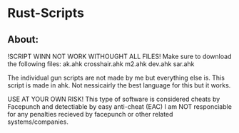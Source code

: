 # Rust-Scripts
About:
--------
!SCRIPT WINN NOT WORK WITHOUGHT ALL FILES!
Make sure to download the following files:
ak.ahk
crosshair.ahk
m2.ahk
dev.ahk
sar.ahk

The individual gun scripts are not made by me but everything else is.
This script is made in ahk.
Not nessicairly the best language for this but it works.

USE AT YOUR OWN RISK!
This type of software is considered cheats by Facepunch and detectiable by easy anti-cheat (EAC)
I am NOT responciable for any penalties recieved by facepunch or other related systems/companies.
